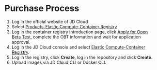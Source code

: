 # Purchase Process

 1. Log in the official website of JD Cloud
 2. Select [Products-Elastic Compute-Container Registry](https://www.jdcloud.com/cn/products/container-registry)
 3. Log in the container registry introduction page, click [Apply for Open Beta Test](https://www.jdcloud.com/cn/public/testApply/containerregistry), complete the OBT information and wait for application approval.
 4. Log in the JD Cloud console and select [Elastic Compute-Container Registry](https://cns-console.jdcloud.com/host/containerregistry/list).
 5. Log in the registry, click **Create**, log in the repository and click **Create**.
 6. Upload images via JD Cloud CLI or Docker CLI.